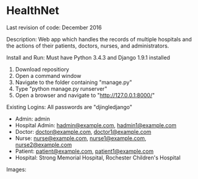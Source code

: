 # HealthNet
Last revision of code: December 2016

Description: Web app which handles the records of multiple hospitals and the actions of their patients, doctors, nurses, and administrators.

Install and Run: Must have Python 3.4.3 and Django 1.9.1 installed

1. Download repositiory
2. Open a command window
3. Navigate to the folder containing "manage.py"
4. Type "python manage.py runserver"
5. Open a browser and navigate to "http://127.0.0.1:8000/"

Existing Logins: All passwords are "djingledjango"

* Admin:    admin                       
* Hospital Admin:   hadmin@example.com, hadmin1@example.com         
* Doctor:   doctor@example.com, doctor1@example.com         
* Nurse: nurse@example.com, nurse1@example.com, nurse2@example.com          
* Patient: patient@example.com, patient1@example.com        
* Hospital: Strong Memorial Hospital, Rochester Children's Hospital
 
Images:
